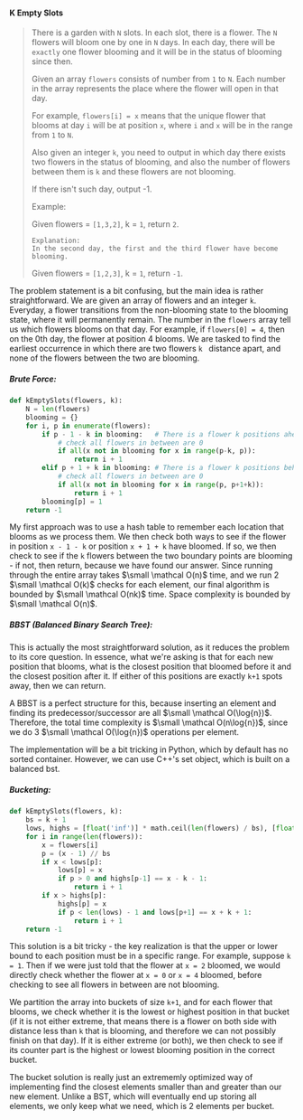 #### K Empty Slots

> There is a garden with `N` slots. In each slot, there is a flower. The `N` flowers will bloom one by one in `N` days. In each day, there will be `exactly` one flower blooming and it will be in the status of blooming since then.
>
> Given an array `flowers` consists of number from `1` to `N`. Each number in the array represents the place where the flower will open in that day.
>
> For example, `flowers[i] = x` means that the unique flower that blooms at day `i` will be at position `x`, where `i` and `x` will be in the range from `1` to `N`.
>
> Also given an integer `k`, you need to output in which day there exists two flowers in the status of blooming, and also the number of flowers between them is `k` and these flowers are not blooming.
>
> If there isn't such day, output -1.
>
> Example:
>
> Given flowers = `[1,3,2]`, k = `1`, return `2`.
>
> ```
> Explanation: 
> In the second day, the first and the third flower have become blooming.
> ```
>
> Given flowers = `[1,2,3]`, k = `1`, return `-1`.

The problem statement is a bit confusing, but the main idea is rather straightforward. We are given an array of flowers and an integer `k`. Everyday, a flower transitions from the non-blooming state to the blooming state, where it will permanently remain. The number in the `flowers` array tell us which flowers blooms on that day. For example, if `flowers[0] = 4`, then on the 0th day, the flower at position 4 blooms. We are tasked to find the earliest occurrence in which there are two flowers `k ` distance apart, and none of the flowers between the two are blooming.

##### Brute Force:

```py
def kEmptySlots(flowers, k):
    N = len(flowers)
    blooming = {}
    for i, p in enumerate(flowers):
        if p - 1 - k in blooming:   # There is a flower k positions ahead in blooming
            # check all flowers in between are 0
            if all(x not in blooming for x in range(p-k, p)):
                return i + 1
        elif p + 1 + k in blooming: # There is a flower k positions behind in blooming
            # check all flowers in between are 0
            if all(x not in blooming for x in range(p, p+1+k)):
                return i + 1
        blooming[p] = 1
    return -1
```

My first approach was to use a hash table to remember each location that blooms as we process them. We then check both ways to see if the flower in position `x - 1 - k` or position `x + 1 + k` have bloomed. If so, we then check to see if the `k` flowers between the two boundary points are blooming - if not, then return, because we have found our answer. Since running through the entire array takes $\small \mathcal O(n)$ time, and we run 2 $\small \mathcal O(k)$ checks for each element, our final algorithm is bounded by $\small \mathcal O(nk)$ time. Space complexity is bounded by $\small \mathcal O(n)$.

##### BBST (Balanced Binary Search Tree):

This is actually the most straightforward solution, as it reduces the problem to its core question. In essence, what we're asking is that for each new position that blooms, what is the closest position that bloomed before it and the closest position after it. If either of this positions are exactly `k+1` spots away, then we can return. 

A BBST is a perfect structure for this, because inserting an element and finding its predecessor/successor are all $\small \mathcal O(\log{n})$. Therefore, the total time complexity is $\small \mathcal O(n\log{n})$, since we do 3 $\small \mathcal O(\log{n})$ operations per element.

The implementation will be a bit tricking in Python, which by default has no sorted container. However, we can use C++'s set object, which is built on a balanced bst.

##### Bucketing:

```py
def kEmptySlots(flowers, k):
    bs = k + 1
    lows, highs = [float('inf')] * math.ceil(len(flowers) / bs), [float('-inf')] * math.ceil(len(flowers) / bs)
    for i in range(len(flowers)):
        x = flowers[i]
        p = (x - 1) // bs
        if x < lows[p]:
            lows[p] = x
            if p > 0 and highs[p-1] == x - k - 1:
                return i + 1
        if x > highs[p]:
            highs[p] = x
            if p < len(lows) - 1 and lows[p+1] == x + k + 1:
                return i + 1
    return -1
```

This solution is a bit tricky - the key realization is that the upper or lower bound to each position must be in a specific range. For example, suppose `k = 1`. Then if we were just told that the flower at `x = 2` bloomed, we would directly check whether the flower at `x = 0` or `x = 4` bloomed, before checking to see all flowers in between are not blooming.

We partition the array into buckets of size `k+1`, and for each flower that blooms, we check whether it is the lowest or highest position in that bucket \(if it is not either extreme, that means there is a flower on both side with distance less than `k` that is blooming, and therefore we can not possibly finish on that day\). If it is either extreme \(or both\), we then check to see if its counter part is the highest or lowest blooming position in the correct bucket. 

The bucket solution is really just an extrememly optimized way of implementing find the closest elements smaller than and greater than our new element. Unlike a BST, which will eventually end up storing all elements, we only keep what we need, which is 2 elements per bucket. 

